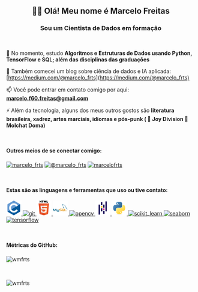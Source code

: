 

<h2 align="center">👋🏼 Olá! Meu nome é Marcelo Freitas</h2>
<h3 align="center">Sou um Cientista de Dados em formação</h3>

</br>

🌱 No momento, estudo **Algoritmos e Estruturas de Dados usando Python, TensorFlow e SQL; além das disciplinas das graduações**

📝 Também comecei um blog sobre ciência de dados e IA aplicada: [https://medium.com/@marcelo_frts](https://medium.com/@marcelo_frts)

📫 Você pode entrar em contato comigo por aqui: **marcelo.f60.freitas@gmail.com**

⚡ Além da tecnologia, alguns dos meus outros gostos são **literatura brasileira, xadrez, artes marciais, idiomas e pós-punk ( 🖤 Joy Division 🖤 Molchat Doma)**

</br>

<h4 align="left">Outros meios de se conectar comigo:</h4>
<p align="left">
<a href="https://twitter.com/marcelo_frts" target="blank"><img align="center" src="https://raw.githubusercontent.com/rahuldkjain/github-profile-readme-generator/master/src/images/icons/Social/twitter.svg" alt="marcelo_frts" height="30" width="40" /></a>
<a href="https://medium.com/@marcelo_frts" target="blank"><img align="center" src="https://raw.githubusercontent.com/rahuldkjain/github-profile-readme-generator/master/src/images/icons/Social/medium.svg" alt="@marcelo_frts" height="30" width="40" /></a>
<a href="https://linkedin.com/in/marcelofrts" target="blank"><img align="center" src="https://raw.githubusercontent.com/rahuldkjain/github-profile-readme-generator/master/src/images/icons/Social/linked-in-alt.svg" alt="marcelofrts" height="30" width="40" /></a>

</p>

</br>

<h4 align="left">Estas são as linguagens e ferramentas que uso ou tive contato:</h4>
<p align="left"> <a href="https://www.cprogramming.com/" target="_blank" rel="noreferrer"> <img src="https://raw.githubusercontent.com/devicons/devicon/master/icons/c/c-original.svg" alt="c" width="40" height="40"/> </a> <a href="https://git-scm.com/" target="_blank" rel="noreferrer"> <img src="https://www.vectorlogo.zone/logos/git-scm/git-scm-icon.svg" alt="git" width="40" height="40"/> </a> <a href="https://www.w3.org/html/" target="_blank" rel="noreferrer"> <img src="https://raw.githubusercontent.com/devicons/devicon/master/icons/html5/html5-original-wordmark.svg" alt="html5" width="40" height="40"/> </a> <a href="https://www.mysql.com/" target="_blank" rel="noreferrer"> <img src="https://raw.githubusercontent.com/devicons/devicon/master/icons/mysql/mysql-original-wordmark.svg" alt="mysql" width="40" height="40"/> </a> <a href="https://opencv.org/" target="_blank" rel="noreferrer"> <img src="https://www.vectorlogo.zone/logos/opencv/opencv-icon.svg" alt="opencv" width="40" height="40"/> </a> <a href="https://pandas.pydata.org/" target="_blank" rel="noreferrer"> <img src="https://raw.githubusercontent.com/devicons/devicon/2ae2a900d2f041da66e950e4d48052658d850630/icons/pandas/pandas-original.svg" alt="pandas" width="40" height="40"/> </a> <a href="https://www.python.org" target="_blank" rel="noreferrer"> <img src="https://raw.githubusercontent.com/devicons/devicon/master/icons/python/python-original.svg" alt="python" width="40" height="40"/> </a>  <a href="https://scikit-learn.org/" target="_blank" rel="noreferrer"> <img src="https://upload.wikimedia.org/wikipedia/commons/0/05/Scikit_learn_logo_small.svg" alt="scikit_learn" width="40" height="40"/> </a> <a href="https://seaborn.pydata.org/" target="_blank" rel="noreferrer"> <img src="https://seaborn.pydata.org/_images/logo-mark-lightbg.svg" alt="seaborn" width="40" height="40"/> </a> <a href="https://www.tensorflow.org" target="_blank" rel="noreferrer"> <img src="https://www.vectorlogo.zone/logos/tensorflow/tensorflow-icon.svg" alt="tensorflow" width="40" height="40"/> </a>
</p>

</br>

<h4 align="left">Métricas do GitHub:</h4>

<p> <img align="center" src="https://github-readme-stats.vercel.app/api/top-langs?username=wmfrts&show_icons=true&locale=en&layout=compact" alt="wmfrts" /></p>

</br>

<p><img align="center" src="https://github-readme-streak-stats.herokuapp.com/?user=wmfrts&" alt="wmfrts" /></p>

</br>
